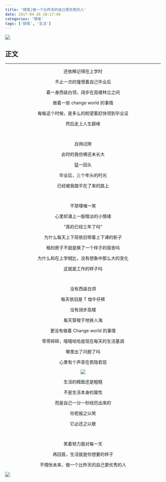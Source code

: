 ```yaml
---
title: '随笔|做一个比昨天的自己更优秀的人'
date: 2017-04-26 10:17:49
categories: '随笔'
tags: ['随笔', '生活']
---
```


![](https://static.vimiix.com/uPic/2021-04-06/ZFRiTV.jpg)

## 正文

<hr>

<center>

还依稀记得在上学时

不止一次的憧憬着自己毕业后

着一身西装白领，阔步在高楼林立之间

做着一些 change world 的事情

每每这个时候，是多么的盼望着赶快领到毕业证

然后走上人生巅峰

<br>

白驹过隙

此时的我仿佛还未长大

猛一回头

毕业后，三个年头的时光

已经被我踏平在了来的路上

<br>

不禁噗嗤一笑

心里却涌上一股暗淡的小情绪

“真的已经三年了吗”

为什么每天上下班依旧带着上下课的影子

租的房子不就是换了一个样子的宿舍吗

为什么和在上学相比，没有想象中那么大的变化

这就是工作的样子吗

<br>

没有西装白领

每天依旧是 T 恤牛仔裤

没有阔步高楼

每天穿梭于地铁人海

更没有做着 Change world 的事情

零零碎碎，嘻嘻哈哈是现在每天的生活基调

哪里出了问题了吗

心里有个声音在若隐若现

![](https://static.vimiix.com/uPic/2021-04-06/AchPUG.jpg)

生活的精致还是粗糙

不是生活本身的属性

而是自己一分一秒经历出来的

你若报之以笑

它必还之以歌

<br>

笑着努力面对每一天

再回首，生活就是你想要的样子

不惆怅未来，做一个比昨天的自己更优秀的人

</center>

![](https://static.vimiix.com/uPic/2021-04-06/wKu3hH.jpg)
